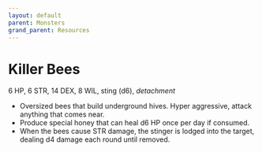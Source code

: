 ```yaml
---
layout: default
parent: Monsters
grand_parent: Resources
---
```


# Killer Bees

6 HP, 6 STR, 14 DEX, 8 WIL, sting (d6), _detachment_

- Oversized bees that build underground hives. Hyper aggressive, attack anything that comes near.
- Produce special honey that can heal d6 HP once per day if consumed.
- When the bees cause STR damage, the stinger is lodged into the target, dealing d4 damage each round until removed.

